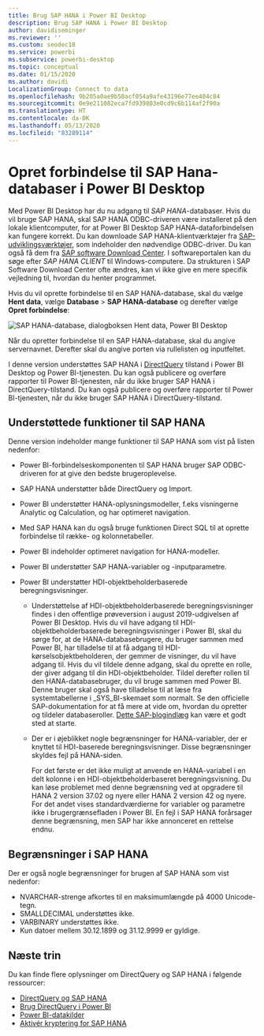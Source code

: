 ```yaml
---
title: Brug SAP HANA i Power BI Desktop
description: Brug SAP HANA i Power BI Desktop
author: davidiseminger
ms.reviewer: ''
ms.custom: seodec18
ms.service: powerbi
ms.subservice: powerbi-desktop
ms.topic: conceptual
ms.date: 01/15/2020
ms.author: davidi
LocalizationGroup: Connect to data
ms.openlocfilehash: 9b205a0ae9b58acf054a9afe43196e77ee404c84
ms.sourcegitcommit: 0e9e211082eca7fd939803e0cd9c6b114af2f90a
ms.translationtype: HT
ms.contentlocale: da-DK
ms.lasthandoff: 05/13/2020
ms.locfileid: "83289114"
---
```

# <a name="connect-to-sap-hana-databases-in-power-bi-desktop"></a>Opret forbindelse til SAP Hana-databaser i Power BI Desktop

Med Power BI Desktop har du nu adgang til *SAP HANA*-databaser. Hvis du vil bruge SAP HANA, skal SAP HANA ODBC-driveren være installeret på den lokale klientcomputer, for at Power BI Desktop SAP HANA-dataforbindelsen kan fungere korrekt. Du kan downloade SAP HANA-klientværktøjer fra [SAP-udviklingsværktøjer](https://tools.hana.ondemand.com/#hanatools), som indeholder den nødvendige ODBC-driver. Du kan også få dem fra [SAP software Download Center](https://support.sap.com/en/my-support/software-downloads.html). I softwareportalen kan du søge efter *SAP HANA CLIENT* til Windows-computere. Da strukturen i SAP Software Download Center ofte ændres, kan vi ikke give en mere specifik vejledning til, hvordan du henter programmet.

Hvis du vil oprette forbindelse til en SAP HANA-database, skal du vælge **Hent data**, vælge **Database** > **SAP HANA-database** og derefter vælge **Opret forbindelse**:

![SAP HANA-database, dialogboksen Hent data, Power BI Desktop](media/desktop-sap-hana/sap-hana-1.png)

Når du opretter forbindelse til en SAP HANA-database, skal du angive servernavnet. Derefter skal du angive porten via rullelisten og inputfeltet.

I denne version understøttes SAP HANA i [DirectQuery](desktop-directquery-sap-hana.md) tilstand i Power BI Desktop og Power BI-tjenesten. Du kan også publicere og overføre rapporter til Power BI-tjenesten, når du ikke bruger SAP HANA i DirectQuery-tilstand. Du kan også publicere og overføre rapporter til Power BI-tjenesten, når du ikke bruger SAP HANA i DirectQuery-tilstand.

## <a name="supported-features-for-sap-hana"></a>Understøttede funktioner til SAP HANA

Denne version indeholder mange funktioner til SAP HANA som vist på listen nedenfor:

* Power BI-forbindelseskomponenten til SAP HANA bruger SAP ODBC-driveren for at give den bedste brugeroplevelse.

* SAP HANA understøtter både DirectQuery og Import.

* Power BI understøtter HANA-oplysningsmodeller, f.eks visningerne Analytic og Calculation, og har optimeret navigation.

* Med SAP HANA kan du også bruge funktionen Direct SQL til at oprette forbindelse til række- og kolonnetabeller.

* Power BI indeholder optimeret navigation for HANA-modeller.

* Power BI understøtter SAP HANA-variabler og -inputparametre.

* Power BI understøtter HDI-objektbeholderbaserede beregningsvisninger.

  * Understøttelse af HDI-objektbeholderbaserede beregningsvisninger findes i den offentlige prøveversion i august 2019-udgivelsen af Power BI Desktop. Hvis du vil have adgang til HDI-objektbeholderbaserede beregningsvisninger i Power BI, skal du sørge for, at de HANA-databasebrugere, du bruger sammen med Power BI, har tilladelse til at få adgang til HDI-kørselsobjektbeholderen, der gemmer de visninger, du vil have adgang til. Hvis du vil tildele denne adgang, skal du oprette en rolle, der giver adgang til din HDI-objektbeholder. Tildel derefter rollen til den HANA-databasebruger, du vil bruge sammen med Power BI. Denne bruger skal også have tilladelse til at læse fra systemtabellerne i \_SYS\_BI-skemaet som normalt. Se den officielle SAP-dokumentation for at få mere at vide om, hvordan du opretter og tildeler databaseroller. [Dette SAP-blogindlæg](https://blogs.sap.com/2018/01/24/the-easy-way-to-make-your-hdi-container-accessible-to-a-classic-database-user/) kan være et godt sted at starte.

  * Der er i øjeblikket nogle begrænsninger for HANA-variabler, der er knyttet til HDI-baserede beregningsvisninger. Disse begrænsninger skyldes fejl på HANA-siden.
  
    For det første er det ikke muligt at anvende en HANA-variabel i en delt kolonne i en HDI-objektbeholderbaseret beregningsvisning. Du kan løse problemet med denne begrænsning ved at opgradere til HANA 2 version 37.02 og nyere eller HANA 2 version 42 og nyere. For det andet vises standardværdierne for variabler og parametre ikke i brugergrænsefladen i Power BI. En fejl i SAP HANA forårsager denne begrænsning, men SAP har ikke annonceret en rettelse endnu.

## <a name="limitations-of-sap-hana"></a>Begrænsninger i SAP HANA

Der er også nogle begrænsninger for brugen af SAP HANA som vist nedenfor:

* NVARCHAR-strenge afkortes til en maksimumlængde på 4000 Unicode-tegn.
* SMALLDECIMAL understøttes ikke.
* VARBINARY understøttes ikke.
* Kun datoer mellem 30.12.1899 og 31.12.9999 er gyldige.

## <a name="next-steps"></a>Næste trin

Du kan finde flere oplysninger om DirectQuery og SAP HANA i følgende ressourcer:

* [DirectQuery og SAP HANA](desktop-directquery-sap-hana.md)
* [Brug DirectQuery i Power BI](desktop-directquery-about.md)
* [Power BI-datakilder](power-bi-data-sources.md)
* [Aktivér kryptering for SAP HANA](desktop-sap-hana-encryption.md)

